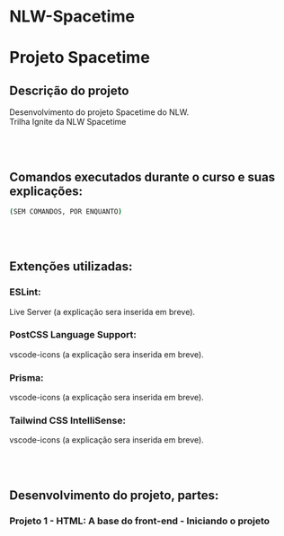 # NLW-Spacetime
 


# Projeto Spacetime

## Descrição do projeto
<p align="justify">
  Desenvolvimento do projeto Spacetime do NLW. <br>
  Trilha Ignite da NLW Spacetime <br>
</p>

<br><br>
<h2>Comandos executados durante o curso e suas explicações:</h2>

```bash
(SEM COMANDOS, POR ENQUANTO)
```

<br><br>
<h2>Extenções utilizadas:</h2>
<h3>ESLint:</h3>
<p align="justify">Live Server (a explicação sera inserida em breve).</p>

<h3>PostCSS Language Support:</h3>
<p align="justify">vscode-icons (a explicação sera inserida em breve).</p>

<h3>Prisma:</h3>
<p align="justify">vscode-icons (a explicação sera inserida em breve).</p>

<h3>Tailwind CSS IntelliSense:</h3>
<p align="justify">vscode-icons (a explicação sera inserida em breve).</p>


<br><br>
<h2>Desenvolvimento do projeto, partes:</h2>
<h3>Projeto 1 - HTML: A base do front-end - Iniciando o projeto